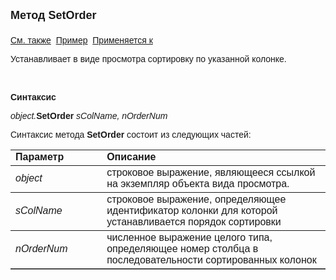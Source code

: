 ﻿<html>
<head>
<title>Вид просмотра\SetOrder</title>
</head>

<body>

<p><strong><font size="4" face="Arial">Метод SetOrder<br>
<br>
</font></strong><font face="Arial"><a href="../Asview.html">См. также</a>&nbsp;
<a href="../../Examples/E_AsView.html">Пример</a>&nbsp; <a href="../Asview.html">
Применяется к</a></font></p>

<p class="label"><font face="Arial">Устанавливает в виде просмотра 
сортировку по указанной колонке.</font></p>

<p class="label">&nbsp;</p>

<p class="label"><font face="Arial"><b>Синтаксис</b></font></p>

<p><font face="Arial"><em>object.</em><strong>SetOrder </strong><em>
sColName, nOrderNum</em></font></p>

<p><font face="Arial">Синтаксис метода <strong>SetOrder</strong>
состоит из следующих частей:</font></p>

<table border="1" cellPadding="5" cols="2" frame="below" rules="rows">
<TBODY>
  <tr vAlign="top">
    <td class="label" width="29%"><font face="Arial"><b>Параметр</b></font></td>
    <td class="label" width="71%"><font face="Arial"><strong>Описание</strong></font></td>
  </tr>
  <tr>
    <td width="29%"><em><font face="Arial">object</font></em></td>
    <td width="71%"><font face="Arial">строковое выражение, являющееся 
	ссылкой на экземпляр объекта вида просмотра.</font></td>
  </tr>
  <tr>
    <td width="29%"><em><font face="Arial">sColName</font></em></td>
    <td width="71%"><font face="Arial">строковое выражение, 
	определяющее идентификатор колонки для которой устанавливается порядок 
	сортировки</font></td>
  </tr>
  <tr>
    <td width="29%"><em><font face="Arial">nOrderNum</font></em></td>
    <td width="71%"><font face="Arial">численное выражение целого 
	типа, определяющее номер столбца в последовательности сортированных колонок</font></td>
  </tr>
</table>

<p class="label">&nbsp;</p>
</body>
</html>
